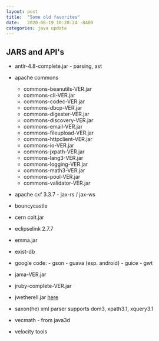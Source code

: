 ```yaml
---
layout: post
title:  "Some old favorites"
date:   2020-08-19 10:20:24 -0400
categories: java update
---
```


## JARS and API's
   
* antlr-4.8-complete.jar - parsing, ast

* apache commons
   - commons-beanutils-VER.jar
   - commons-cli-VER.jar
   - commons-codec-VER.jar
   - commons-dbcp-VER.jar
   - commons-digester-VER.jar
   - commons-discovery-VER.jar
   - commons-email-VER.jar
   - commons-fileupload-VER.jar
   - commons-httpclient-VER.jar
   - commons-io-VER.jar
   - commons-jxpath-VER.jar
   - commons-lang3-VER.jar
   - commons-logging-VER.jar
   - commons-math3-VER.jar
   - commons-pool-VER.jar
   - commons-validator-VER.jar

*	 apache cxf 3.3.7 - jax-rs / jax-ws

*	 bouncycastle

*  cern colt.jar

*	 eclipselink 2.7.7

*	 emma.jar

*	 exist-db

*	 google code:
    - gson
    - guava (esp. android)
    - guice
    - gwt

*  jama-VER.jar

*  jruby-complete-VER.jar

*	 jwetherell.jar [here][phishman3579]

*	 saxon(he) xml parser supports dom3, xpath3.1, xquery3.1
   
*  vecmath - from java3d

*  velocity tools
	 
[phishman3579]: https://github.com/phishman3579/java-algorithms-implementation
